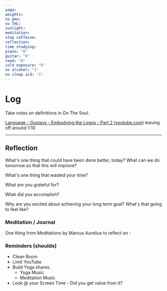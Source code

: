 ```yaml
---
yoga: 
weights: 
no pmo: 
no THC: 
sunlight: 
meditation: 
stop caffeine: 
reflection: 
time studying: 
piano: "0"
guitar: "0"
read: "0"
cold exposure: "0"
no alcohol: "1"
no sleep aid: "1"
---
```

# Log
Take notes on definitions in On The Soul.

[Language - Gustavs - Embodying the Logos - Part 2 (youtube.com)](https://www.youtube.com/watch?v=Cp71XUA7uAU)
leaving off around 1:10

---
## Reflection
What's one thing that could have been done better, today? What can we do tomorrow so that this will improve?

What's one thing that wasted your time?

What are you grateful for?

What did you accomplish?

Why are you excited about achieving your long term goal? What's that going to feel like?

### Meditation / Journal
One thing from Meditations by Marcus Aurelius to reflect on - 

### Reminders (shoulds)
- Clean Room
- Limit YouTube
- Build Yoga shares.
	- Yoga Music
	- Meditation Music
- Look @ your Screen Time - Did you get value from it?
